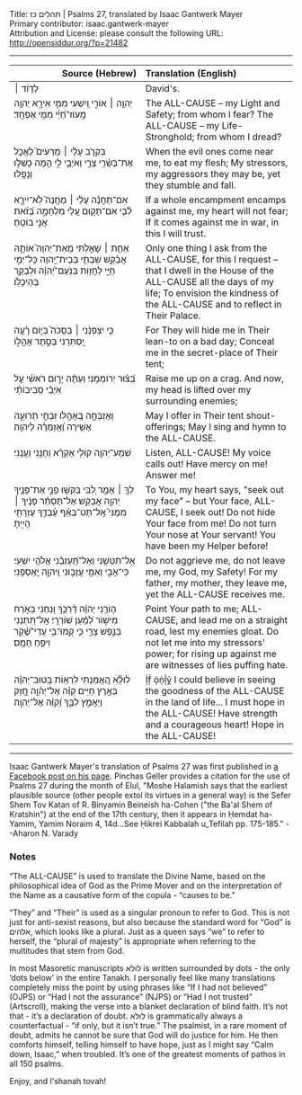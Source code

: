 <html>
<head></head>
<body>
Title: תהלים כז | Psalms 27, translated by Isaac Gantwerk Mayer<br />
Primary contributor: isaac.gantwerk-mayer<br />
Attribution and License: please consult the following URL: <a href="http://opensiddur.org/?p=21482">http://opensiddur.org/?p=21482</a>
<p />
<hr />

<table style="margin-left: auto;margin-right: auto;" class="draggable">
<thead><tr><th id="x" style="text-align: right;">Source (Hebrew)</th><th style="text-align: left;">Translation (English)</th></tr></thead>
<tbody>
<tr><td style="vertical-align:top;" width="46%">
<div class="liturgy"><span lang="he">
לְדָוִ֨ד ׀ 
</span></div></td>
 
<td style="vertical-align:top;" width="53%">
<div class="english">
David's. 
</div></td></tr>


<tr><td style="vertical-align:top;" width="46%">
<div class="liturgy"><span lang="he">
יְהוָ֤ה ׀ אוֹרִ֣י וְ֭יִשְׁעִי 
מִמִּ֣י אִירָ֑א 
יְהוָ֥ה מָֽעוֹז־חַ֝יַּ֗י 
מִמִּ֥י אֶפְחָֽד׃ 
</span></div></td>
 
<td style="vertical-align:top;" width="53%">
<div class="english">
The <span style="text-transform: uppercase;">All-Cause</span> – my Light and Safety; 
from whom I fear? 
The <span style="text-transform: uppercase;">All-Cause</span> – my Life-Stronghold; 
from whom I dread?
</div></td></tr>


<tr><td style="vertical-align:top;" width="46%">
<div class="liturgy"><span lang="he">
בִּקְרֹ֤ב עָלַ֨י ׀ מְרֵעִים֮ 
לֶאֱכֹ֪ל אֶת־בְּשָׂ֫רִ֥י 
צָרַ֣י 
וְאֹיְבַ֣י לִ֑י הֵ֖מָּה 
כָשְׁל֣וּ וְנָפָֽלוּ׃ 
</span></div></td>
 
<td style="vertical-align:top;" width="53%">
<div class="english">
When the evil ones come near me, 
to eat my flesh; 
My stressors, 
my aggressors they may be, 
yet they stumble and fall.
</div></td></tr>


<tr><td style="vertical-align:top;" width="46%">
<div class="liturgy"><span lang="he">
אִם־תַּחֲנֶ֬ה עָלַ֨י ׀ מַחֲנֶה֮ 
לֹֽא־יִירָ֪א לִ֫בִּ֥י 
אִם־תָּק֣וּם עָ֭לַי מִלְחָמָ֑ה 
בְּ֝זֹ֗את אֲנִ֣י בוֹטֵֽחַ׃ 
</span></div></td>
 
<td style="vertical-align:top;" width="53%">
<div class="english">
If a whole encampment encamps against me, 
my heart will not fear; 
If it comes against me in war, 
in this I will trust.
</div></td></tr>


<tr><td style="vertical-align:top;" width="46%">
<div class="liturgy"><span lang="he">
אַחַ֤ת ׀ שָׁאַ֣לְתִּי מֵֽאֵת־יְהוָה֮ 
אוֹתָ֪הּ אֲבַ֫קֵּ֥שׁ 
שִׁבְתִּ֣י בְּבֵית־יְ֭הוָה כָּל־יְמֵ֣י חַיַּ֑י 
לַחֲז֥וֹת בְּנֹֽעַם־יְ֝הוָ֗ה 
וּלְבַקֵּ֥ר בְּהֵיכָלֽוֹ׃ 
</span></div></td>
 
<td style="vertical-align:top;" width="53%">
<div class="english">
Only one thing I ask from the <span style="text-transform: uppercase;">All-Cause</span>, 
for this I request – 
that I dwell in the House of the <span style="text-transform: uppercase;">All-Cause</span> all the days of my life; 
To envision the kindness of the <span style="text-transform: uppercase;">All-Cause</span> 
and to reflect in Their Palace.
</div></td></tr>


<tr><td style="vertical-align:top;" width="46%">
<div class="liturgy"><span lang="he">
כִּ֤י יִצְפְּנֵ֨נִי ׀ בְּסֻכֹּה֮ בְּי֪וֹם רָ֫עָ֥ה 
יַ֭סְתִּרֵנִי בְּסֵ֣תֶר אָהֳל֑וֹ 
</span></div></td>
 
<td style="vertical-align:top;" width="53%">
<div class="english">
For They will hide me in Their lean-to on a bad day; 
Conceal me in the secret-place of Their tent; 
</div></td></tr>


<tr><td style="vertical-align:top;" width="46%">
<div class="liturgy"><span lang="he">
בְּ֝צ֗וּר יְרוֹמְמֵֽנִי׃ 
וְעַתָּ֨ה יָר֪וּם רֹאשִׁ֡י עַ֤ל אֹֽיְבַ֬י סְֽבִיבוֹתַ֗י 
</span></div></td>
 
<td style="vertical-align:top;" width="53%">
<div class="english">
Raise me up on a crag.
And now, my head is lifted over my surrounding enemies; 
</div></td></tr>


<tr><td style="vertical-align:top;" width="46%">
<div class="liturgy"><span lang="he">
וְאֶזְבְּחָ֣ה בְ֭אָהֳלוֹ זִבְחֵ֣י תְרוּעָ֑ה 
אָשִׁ֥ירָה וַ֝אֲזַמְּרָ֗ה לַיהוָֽה׃ 
</span></div></td>
 
<td style="vertical-align:top;" width="53%">
<div class="english">
May I offer in Their tent shout-offerings; 
May I sing and hymn to the <span style="text-transform: uppercase;">All-Cause</span>.
</div></td></tr>


<tr><td style="vertical-align:top;" width="46%">
<div class="liturgy"><span lang="he">
שְׁמַע־יְהוָ֖ה 
קוֹלִ֥י אֶקְרָ֗א 
וְחָנֵּ֥נִי 
וַעֲנֵֽנִי׃ 
</span></div></td>
 
<td style="vertical-align:top;" width="53%">
<div class="english">
Listen, <span style="text-transform: uppercase;">All-Cause</span>! 
My voice calls out! 
Have mercy on me! 
Answer me!
</div></td></tr>


<tr><td style="vertical-align:top;" width="46%">
<div class="liturgy"><span lang="he">
לְךָ֤ ׀ אָמַ֣ר לִ֭בִּי בַּקְּשׁ֣וּ פָנָ֑י 
אֶת־פָּנֶ֖יךָ יְהוָ֣ה אֲבַקֵּֽשׁ׃ 
אַל־תַּסְתֵּ֬ר פָּנֶ֨יךָ ׀ מִמֶּנִּי֮ 
אַֽל־תַּט־בְּאַ֗ף עַ֫בְדֶּ֥ךָ 
עֶזְרָתִ֥י הָיִ֑יתָ 
</span></div></td>
 
<td style="vertical-align:top;" width="53%">
<div class="english">
To You, my heart says, "seek out my face" – 
but Your face, <span style="text-transform: uppercase;">All-Cause</span>, I seek out! 
Do not hide Your face from me! 
Do not turn Your nose at Your servant! 
You have been my Helper before! 
</div></td></tr>


<tr><td style="vertical-align:top;" width="46%">
<div class="liturgy"><span lang="he">
אַֽל־תִּטְּשֵׁ֥נִי 
וְאַל־תַּֽ֝עַזְבֵ֗נִי אֱלֹהֵ֥י יִשְׁעִֽי׃ 
כִּי־אָבִ֣י וְאִמִּ֣י עֲזָב֑וּנִי 
וַֽיהוָ֣ה יַֽאַסְפֵֽנִי׃ 
</span></div></td>
 
<td style="vertical-align:top;" width="53%">
<div class="english">
Do not aggrieve me, 
do not leave me, my God, my Safety!
For my father, my mother, they leave me, 
yet the <span style="text-transform: uppercase;">All-Cause</span> receives me.
</div></td></tr>


<tr><td style="vertical-align:top;" width="46%">
<div class="liturgy"><span lang="he">
ה֤וֹרֵ֥נִי יְהוָ֗ה דַּ֫רְכֶּ֥ךָ 
וּ֭נְחֵנִי בְּאֹ֣רַח מִישׁ֑וֹר 
לְ֝מַ֗עַן שׁוֹרְרָֽי׃ 
אַֽל־תִּ֭תְּנֵנִי בְּנֶ֣פֶשׁ צָרָ֑י 
כִּ֥י קָֽמוּ־בִ֥י עֵֽדֵי־שֶׁ֝֗קֶר וִיפֵ֥חַ חָמָֽס׃ 
</span></div></td>
 
<td style="vertical-align:top;" width="53%">
<div class="english">
Point Your path to me; <span style="text-transform: uppercase;">All-Cause</span>, 
and lead me on a straight road, 
lest my enemies gloat.
Do not let me into my stressors' power; 
for rising up against me are witnesses of lies puffing hate.
</div></td></tr>


<tr><td style="vertical-align:top;" width="46%">
<div class="liturgy"><span lang="he">
לׅׄוּלֵׅׄ֗אׅׄ הֶ֭אֱמַנְתִּי לִרְא֥וֹת בְּֽטוּב־יְהוָ֗ה בְּאֶ֣רֶץ חַיִּֽים׃ 
קַוֵּ֗ה אֶל־יְה֫וָ֥ה 
חֲ֭זַק וְיַאֲמֵ֣ץ לִבֶּ֑ךָ 
וְ֝קַוֵּ֗ה אֶל־יְהוָֽה׃
</span></div></td>
 
<td style="vertical-align:top;" width="53%">
<div class="english">
Ị̇ḟ̣ ọ̇ṇ̇ḷ̇ỵ̇ I could believe in seeing the goodness of the <span style="text-transform: uppercase;">All-Cause</span> in the land of life...
I must hope in the <span style="text-transform: uppercase;">All-Cause</span>! 
Have strength and a courageous heart! 
Hope in the <span style="text-transform: uppercase;">All-Cause</span>!
</div></td></tr>
</tbody></table>

<hr />

Isaac Gantwerk Mayer's translation of Psalms 27 was first published in <a href="https://www.facebook.com/isaac.mayer.9/posts/1940733115990145">a Facebook post on his page</a>. Pinchas Geller provides a citation for the use of Psalms 27 during the month of Elul, "Moshe Halamish says that the earliest plausible source (other people extol its virtues in a general way) is the Sefer Shem Tov Katan of R. Binyamin Beineish ha-Cohen ("the Ba'al Shem of Kratshin") at the end of the 17th century, then it appears in Ḥemdat ha-Yamim, Yamim Noraim 4, 14d...See Ḥikrei Kabbalah u_Tefilah pp. 175-185." --Aharon N. Varady


<h3>Notes</h3>
 
“The <span style="text-transform: uppercase;">All-Cause</span>” is used to translate the Divine Name, based on the philosophical idea of God as the Prime Mover and on the interpretation of the Name as a causative form of the copula - “causes to be.”

“They” and “Their” is used as a singular pronoun to refer to God. This is not just for anti-sexist reasons, but also because the standard word for “God” is אלהים, which looks like a plural. Just as a queen says “we” to refer to herself, the “plural of majesty” is appropriate when referring to the multitudes that stem from God. 

In most Masoretic manuscripts לולא is written surrounded by dots - the only ‘dots below’ in the entire Tanakh. I personally feel like many translations completely miss the point by using phrases like “If I had not believed” (OJPS) or “Had I not the assurance” (NJPS) or “Had I not trusted” (Artscroll), making the verse into a blanket declaration of blind faith. It’s not that - it’s a declaration of doubt. לולא is grammatically always a counterfactual - “if only, but it isn’t true.” The psalmist, in a rare moment of doubt, admits he cannot be sure that God will do justice for him. He then comforts himself, telling himself to have hope, just as I might say “Calm down, Isaac,” when troubled. It’s one of the greatest moments of pathos in all 150 psalms.

Enjoy, and l'shanah tovah!
</body>
</html>